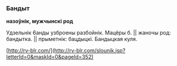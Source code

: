 ### Бандыт
**назоўнік, мужчынскі род**

Удзельнік 6анды узброены разбойнік. Мацёры б. || жаночы род: бандытка. || прыметнік: бацдыцкі. Бандыцкая куля.

<a rel="author">[http://rv-blr.com/](http://rv-blr.com/slounik.jsp?letterId=0&maskId=0&pageId=352)</a>
